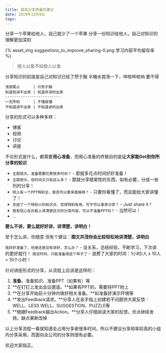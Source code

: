 ```yaml
---
title: 提高分享质量的建议
date: 2019年12月9日
tags: 
---
```


分享一个苹果给他人，自己就少了一个苹果
分享一份知识给他人，自己对知识的理解更加深刻

{% asset_img suggestions_to_improve_sharing-0.png 学习内容平均留存率 %}

> 授人以鱼不如授人以渔

分享知识的前提是自己对知识已经了然于胸
半桶水晃荡一下，哗啦哗啦响
要不得
```
浅尝辄止      | 烂熟于胸
知道但讲不出来 | 知道并讲的出来
-------------------------
一无所知      | 不懂装懂
不知道讲不出来 | 不知道讲的出来
```

分享的形式可以多种多样：
- 博客
- 视频
- 讨论
- 讲座

不论形式是什么，都需要**用心准备**，而用心准备的终极目的是**让大家能Get到你所分享的知识**
- `主题很大，准备需要花费很多时间？` - 那就多花点时间好好准备！
- `主题很大，但时间又只有这么多？` - 那就分享框架性的东西，如有必要，分成一些列的分享！
- `网上有一个PPT特别全，是否可以拿来直接用？` - 只要你看懂了，而且能给大家讲懂了！
- `总结了一个特别小的知识点，觉得特别有用，可不可以拿来分享？` - Just share it！
- `我有信心在白板上讲清楚这次的分享内容，可以不准备PPT吗？` - 当然可以！
- ...

**要么不讲，要么就好好讲，讲清楚，讲明白！**

至于怎么讲，你随意
但有个建议：**图文并茂你会比较轻松地讲清楚，讲明白**

`我好好准备了，但是还是没有讲好，怎么办？` - 没关系，总结经验，不断学习，下次讲的更好就行！
`我没时间，只能准备成这个样子了` - 浪费了大家的时间：1小时/人 x 10人 = 10个小时！

针对讲座形式的分享，从流程上应该是这样的：

1. **准备**。准备知识、准备PPT（如果有）等
1. **在钉钉上发出会议邀请。**如果有PPT的，需要将PPT附上
1. **在分享开始前十分钟内做好相关准备。**如准备好演示环境等
1. **发出Feedback请求。**分享人在金手指上创建若干问题供大家反馈：WELL、LESS WELL、SUGGESTION、PUZZLE等
1. **根据Feedback输出Action。**分享人仔细阅读大家的反馈，优点继续发扬，缺点果断改掉

以上分享流程一看就知道会占用分享者很多时间，所以不建议分享频率较高的小组内分享采用，而面向全公司的分享则很有必要。

欢迎大家指正。
